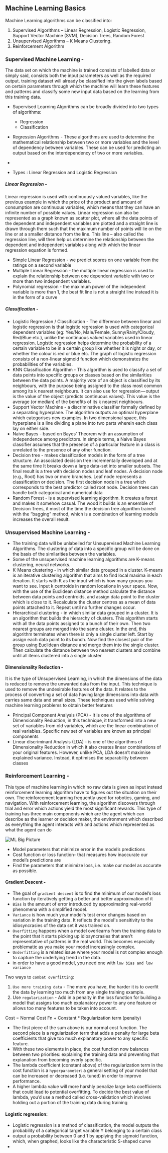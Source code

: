 ## Machine Learning Basics

Machine Learning algorithms can be classified into:

1. Supervised Algorithms – Linear Regression, Logistic Regression, Support Vector Machine (SVM), Decision Trees, Random Forest
2. Unsupervised Algorithms – K Means Clustering.
3. Reinforcement Algorithm

### Supervised Machine Learning - 
The data set on which the machine is trained consists of labelled data or simply said, consists both the input parameters as well as the required output. training dataset will already be classified into the given labels based on certain parameters through which the machine will learn these features and patterns and classify some new input data based on the learning from this training data.

* Supervised Learning Algorithms can be broadly divided into two types of algorithms:
    * Regression
    * Classification

* Regression Algorithms - These algorithms are used to determine the mathematical relationship between two or more variables and the level of dependency between variables. These can be used for predicting an output based on the interdependency of two or more variables.
* 
* Types : Linear Regression and Logistic Regression

##### Linear Regression - 
Linear regression is used with continuously valued variables, like the previous example in which the price of the product and amount of consumption are continuous variables, which means that they can have an infinite number of possible values. Linear regression can also be represented as a graph known as scatter plot, where all the data points of the dependent and independent variables are plotted and a straight line is drawn through them such that the maximum number of points will lie on the line or at a smaller distance from the line. This line – also called the regression line, will then help us determine the relationship between the dependent and independent variables along with which the linear regression equation is formed.
* Simple Linear Regression - we predict scores on one variable from the ratings on a second variable
* Multiple Linear Regression - the multiple linear regression is used to explain the relationship between one dependent variable with two or more than two independent variables.
* Polynomial regression - the maximum power of the independent variable is more than 1, the best fit line is not a straight line instead it is in the form of a curve

##### Classification - 
* Logistic Regression / Classification - The difference between linear and logistic regression is that logistic regression is used with categorical dependent variables (eg: Yes/No, Male/Female, Sunny/Rainy/Cloudy, Red/Blue etc.), unlike the continuous valued variables used in linear regression. Logistic regression helps determine the probability of a certain variable to be in a certain group like whether it is night or day, or whether the colour is red or blue etc. The graph of logistic regression consists of a non-linear sigmoid function which demonstrates the probabilities of the variables.
* KNN Classification Algorithm - This algorithm is used to classify a set of data points into specific groups or classes based on the similarities between the data points. A majority vote of an object is classified by its neighbours, with the purpose being assigned to the class most common among its k nearest neighbours. It can also use for regression — output is the value of the object (predicts continuous values). This value is the average (or median) of the benefits of its k nearest neighbours.
* Support Vector Machine - a discriminative classifier formally defined by a separating hyperplane. The algorithm outputs an optimal hyperplane which categorises new examples. In two dimensional space, this hyperplane is a line dividing a plane into two parts wherein each class lay on either side.
* Naive Bayes - based on Bayes’ Theorem with an assumption of independence among predictors. In simple terms, a Naive Bayes classifier assumes that the presence of a particular feature in a class is unrelated to the presence of any other function. 
* Decision tree - makes classification models in the form of a tree structure. An associated decision tree incrementally developed and at the same time It breaks down a large data-set into smaller subsets. The final result is a tree with decision nodes and leaf nodes. A decision node (e.g., Root) has two or more branches. Leaf node represents a classification or decision. The first decision node in a tree which corresponds to the best predictor called root node. Decision trees can handle both categorical and numerical data  
* Random Forest - is a supervised learning algorithm. It creates a forest and makes it somehow casual. The wood it builds is an ensemble of Decision Trees, it most of the time the decision tree algorithm trained with the “bagging” method, which is a combination of learning models increases the overall result.

### Unsupervised Machine Learning - 
* The training data will be unlabelled for Unsupervised Machine Learning Algorithms. The clustering of data into a specific group will be done on the basis of the similarities between the variables. 
* Some of the unsupervised machine learning algorithms are K-means clustering, neural networks.
* K-Means clustering - in which similar data grouped in a cluster. K-means is an iterative clustering algorithm that aims to find local maxima in each iteration. It starts with K as the input which is how many groups you want to see. Input k centroids in random locations in your space. Now, with the use of the Euclidean distance method calculate the distance between data points and centroids, and assign data point to the cluster which is close to it. Recalculate the cluster centres as a mean of data points attached to it. Repeat until no further changes occur.
* Hierarchical clustering - in which similar data grouped in a cluster. It is an algorithm that builds the hierarchy of clusters. This algorithm starts with all the data points assigned to a bunch of their own. Then two nearest groups are merged into the same cluster. In the end, this algorithm terminates when there is only a single cluster left. Start by assign each data point to its bunch. Now find the closest pair of the group using Euclidean distance and merge them into the single cluster. Then calculate the distance between two nearest clusters and combine until all items clustered into a single cluster  
  
#### Dimensionality Reduction -
It is the type of Unsupervised Learning, in which the dimensions of the data is reduced to remove the unwanted data from the input. This technique is used to remove the undesirable features of the data. It relates to the process of converting a set of data having large dimensions into data with carries same data and small sizes. These techniques used while solving machine learning problems to obtain better features

* Principal Component Analysis (PCA) - It is one of the algorithms of Dimensionality Reduction, in this technique, it transformed into a new set of variables from old variables, which are the linear combination of real variables. Specific new set of variables are known as principal components 
* Linear discriminant Analysis (LDA) - is one of the algorithms of Dimensionality Reduction in which it also creates linear combinations of your original features. However, unlike PCA, LDA doesn’t maximise explained variance. Instead, it optimises the separability between classes


### Reinforcement Learning - 
This type of machine learning in which no raw data is given as input instead reinforcement learning algorithm have to figures out the situation on their own. The reinforcement learning frequently used for robotics, gaming, and navigation. With reinforcement learning, the algorithm discovers through trial and error which actions yield the most significant rewards. This type of training has three main components which are the agent which can describe as the learner or decision maker, the environment which described as everything the agent interacts with and actions which represented as what the agent can do

![ML Big Picture](static/AppliedML.png)


* Model parameters that minimize error in the model’s predictions
* Cost function or loss function-  that measures how inaccurate our model’s predictions are
* Find the parameters that minimize loss, i.e. make our model as accurate as possible.

#### Gradient Descent -
* The goal of `gradient descent` is to find the minimum of our model’s loss function by iteratively getting a better and better approximation of it
* `Bias` is the amount of error introduced by approximating real-world phenomena with a simplified model.
* `Variance` is how much your model's test error changes based on variation in the training data. It reflects the model's sensitivity to the idiosyncrasies of the data set it was trained on.
* `Overfitting` happens when a model overlearns from the training data to the point that it starts picking up idiosyncrasies that aren’t representative of patterns in the real world. This becomes especially problematic as you make your model increasingly complex. 
* `Underfitting` is a related issue where your model is not complex enough to capture the underlying trend in the data.
* in order to have a good model, you need one with `low bias and low variance`

Two ways to `combat overfitting`:
1. `Use more training data` - The more you have, the harder it is to overfit the data by learning too much from any single training example.
2. Use `regularization` - Add in a penalty in the loss function for building a model that assigns too much explanatory power to any one feature or allows too many features to be taken into account.

Cost = Normal Cost Fn + Constant * Regularization term (penalty)

- The first piece of the sum above is our normal cost function. The second piece is a regularization term that adds a penalty for large beta coefficients that give too much explanatory power to any specific feature. 
- With these two elements in place, the cost function now balances between two priorities: explaining the training data and preventing that explanation from becoming overly specific.
- The lambda coefficient (constant above) of the regularization term in the cost function is a `hyperparameter`: a general setting of your model that can be increased or decreased (i.e. tuned) in order to improve performance. 
- A higher lambda value will more harshly penalize large beta coefficients that could lead to potential overfitting. To decide the best value of lambda, you’d use a method called cross-validation which involves holding out a portion of the training data during training

#### Logistic regression: 
- Logistic regression is a method of classification, the model outputs the probability of a categorical target variable Y belonging to a certain class
- output a probability between 0 and 1 by applying the sigmoid function, which, when graphed, looks like the characteristic S-shaped curve 
- 
